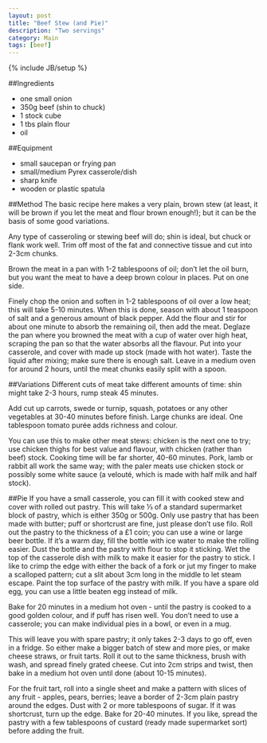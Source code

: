 ```yaml
---
layout: post
title: "Beef Stew (and Pie)"
description: "Two servings"
category: Main
tags: [beef]
---
```

{% include JB/setup %}

##Ingredients
- one small onion
- 350g beef (shin to chuck)
- 1 stock cube
- 1 tbs plain flour
- oil

##Equipment
- small saucepan or frying pan
- small/medium Pyrex casserole/dish
- sharp knife
- wooden or plastic spatula

##Method
The basic recipe here makes a very plain, brown stew (at least, it will be brown if you let the meat and flour brown enough!); but it can be the basis of some good variations.

Any type of casseroling or stewing beef will do; shin is ideal, but chuck or flank work well.  Trim off most of the fat and connective tissue and cut into 2-3cm chunks.

Brown the meat in a pan with 1-2 tablespoons of oil; don’t let the oil burn, but you want the meat to have a deep brown colour in places. Put on one side.

Finely chop the onion and soften in 1-2 tablespoons of oil over a low heat; this will take 5-10 minutes.  When this is done, season with about 1 teaspoon of salt and a generous amount of black pepper.  Add the flour and stir for about one minute to absorb the remaining oil, then add the meat.  Deglaze the pan where you browned the meat with a cup of water over high heat, scraping the pan so that the water absorbs all the flavour.
Put into your casserole, and cover with made up stock (made with hot water). Taste the liquid after mixing; make sure there is enough salt. Leave in a medium oven for around 2 hours, until the meat chunks easily split with a spoon.

##Variations
Different cuts of meat take different amounts of time: shin might take 2-3 hours, rump steak 45 minutes.

Add cut up carrots, swede or turnip, squash, potatoes or any other vegetables at 30-40 minutes before finish.  Large chunks are ideal.
One tablespoon tomato purée adds richness and colour.

You can use this to make other meat stews: chicken is the next one to try; use chicken thighs for best value and flavour, with chicken (rather than beef) stock.  Cooking time will be far shorter, 40-60 minutes.  Pork, lamb or rabbit all work the same way; with the paler meats use chicken stock or possibly some white sauce (a velouté, which is made with half milk and half stock).

##Pie
If you have a small casserole, you can fill it with cooked stew and cover with rolled out pastry.  This will take ⅓ of a standard supermarket block of pastry, which is either 350g or 500g.  Only use pastry that has been made with butter; puff or shortcrust are fine, just please don’t use filo.  Roll out the pastry to the thickness of a £1 coin; you can use a wine or large beer bottle.  If it’s a warm day, fill the bottle with ice water to make the rolling easier.  Dust the bottle and the pastry with flour to stop it sticking.  Wet the top of the casserole dish with milk to make it easier for the pastry to stick.  I like to crimp the edge with either the back of a fork or jut my finger to make a scalloped pattern; cut a slit about 3cm long in the middle to let steam escape.  Paint the top surface of the pastry with milk.  If you have a spare old egg, you can use a little beaten egg instead of milk.

Bake for 20 minutes in a medium hot oven - until the pastry is cooked to a good golden colour, and if puff has risen well.
You don’t need to use a casserole; you can make individual pies in a bowl, or even in a mug.

This will leave you with spare pastry; it only takes 2-3 days to go off, even in a fridge.  So either make a bigger batch of stew and more pies, or make cheese straws, or fruit tarts.  Roll it out to the same thickness, brush with wash, and spread finely grated cheese.  Cut into 2cm strips and twist, then bake in a medium hot oven until done (about 10-15 minutes).

For the fruit tart, roll into a single sheet and make a pattern with slices of any fruit - apples, pears, berries; leave a border of 2-3cm plain pastry around the edges.  Dust with 2 or more tablespoons of sugar.  If it was shortcrust, turn up the edge.  Bake for 20-40 minutes.  If you like, spread the pastry with a few tablespoons of custard (ready made supermarket sort) before adding the fruit.
